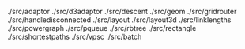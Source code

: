 

./src/adaptor
./src/d3adaptor
./src/descent
./src/geom
./src/gridrouter
./src/handledisconnected
./src/layout
./src/layout3d
./src/linklengths
./src/powergraph
./src/pqueue
./src/rbtree
./src/rectangle
./src/shortestpaths
./src/vpsc
./src/batch



